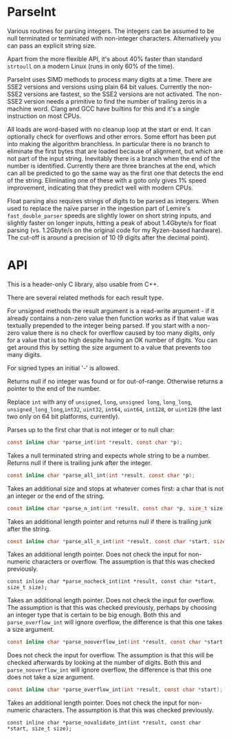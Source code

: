 # ParseInt

Various routines for parsing integers.  The integers can be assumed to be
null terminated or terminated with non-integer characters.  Alternatively
you can pass an explicit string size.

Apart from the more flexible API, it's about 40% faster than standard
`strtoull` on a modern Linux (runs in only 60% of the time).

ParseInt uses SIMD methods to process many digits at a time.  There are
SSE2 versions and versions using plain 64 bit values.  Currently the
non-SSE2 versions are fastest, so the SSE2 versions are not activated.
The non-SSE2 version needs a primitive to find the number of trailing
zeros in a machine word.  Clang and GCC have builtins for this and it's
a single instruction on most CPUs.

All loads are word-based with no cleanup loop at the start or end.  It
can optionally check for overflows and other errors.  Some effort has
been put into making the algorithm branchless.  In particular there is
no branch to eliminate the first bytes that are loaded because of alignment,
but which are not part of the input string.  Inevitably there is a branch
when the end of the number is identified.  Currently there are three
branches at the end, which can all be predicted to go the same way as the first
one that detects the end of the string.  Eliminating one of these with a
goto only gives 1% speed improvement, indicating that they predict well with
modern CPUs.

Float parsing also requires strings of digits to be parsed as integers.
When used to replace the naïve parser in the ingestion part of Lemire's
`fast_double_parser` speeds are slightly lower on short string inputs, and
slightly faster on longer inputs, hitting a peak of about 1.4Gbyte/s for float
parsing (vs. 1.2Gbyte/s on the original code for my Ryzen-based hardware).  The
cut-off is around a precision of 10 (9 digits after the decimal point).

# API

This is a header-only C library, also usable from C++.

There are several related methods for each result type.

For unsigned methods the result argument is a read-write argument - if it
already contains a non-zero value then function works as if that value was
textually prepended to the integer being parsed.  If you start with a non-
zero value there is no check for overflow caused by too many digits, only
for a value that is too high despite having an OK number of digits.  You
can get around this by setting the size argument to a value that prevents too
many digits.

For signed types an initial '-' is allowed.

Returns null if no integer was found or for out-of-range.  Otherwise returns a
pointer to the end of the number.

Replace `int` with any of `unsigned`, `long`, `unsigned long`, `long_long`,
`unsigned_long_long`,`int32`, `uint32`, `int64`, `uint64`, `int128`, or
`uint128` (the last two only on 64 bit platforms, currently).

Parses up to the first char that is not integer or to null char:
```C
const inline char *parse_int(int *result, const char *p);
```

Takes a null terminated string and expects whole string to be a number.
Returns null if there is trailing junk after the integer.
```C
const inline char *parse_all_int(int *result, const char *p);
```

Takes an additional size and stops at whatever comes first: a char
that is not an integer or the end of the string.
```C
const inline char *parse_n_int(int *result, const char *p, size_t size);
```

Takes an additional length pointer and returns null if there is trailing junk
after the string.
```C
const inline char *parse_all_n_int(int *result, const char *start, size_t size);
```

Takes an additional length pointer.  Does not check the input for non-
numeric characters or overflow.  The assumption is that this was checked
previously.
```
const inline char *parse_nocheck_int(int *result, const char *start, size_t size);
```

Takes an additional length pointer.  Does not check the input for overflow.
The assumption is that this was checked previously, perhaps by choosing an
integer type that is certain to be big enough.  Both this and
`parse_overflow_int` will ignore overflow, the difference is that this one
takes a size argument.
```C
const inline char *parse_nooverflow_int(int *result, const char *start, size_t size);
```

Does not check the input for overflow.  The assumption is that this will be
checked afterwards by looking at the number of digits.  Both this and
`parse_nooverflow_int` will ignore overflow, the difference is that this one
does not take a size argument.
```C
const inline char *parse_overflow_int(int *result, const char *start);
```

Takes an additional length pointer.  Does not check the input for non-
numeric characters.  The assumption is that this was checked previously.
```
const inline char *parse_novalidate_int(int *result, const char *start, size_t size);
```
